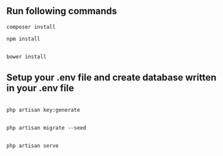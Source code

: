 ## Run following commands

```command
composer install
```

```command
npm install
```

```command

bower install
```


## Setup your .env file and create database written in your .env file
```command

php artisan key:generate
```

```command

php artisan migrate --seed

```

```command

php artisan serve

```

